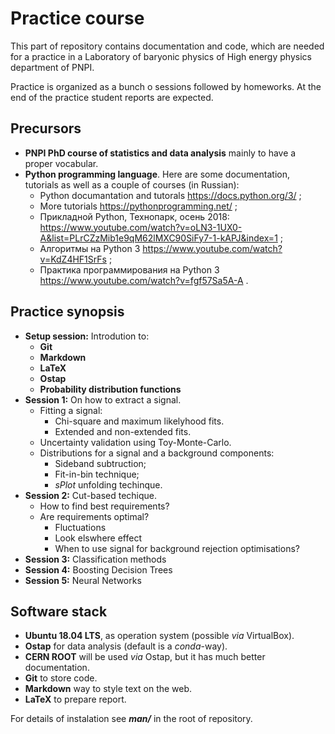 # Practice course

This part of repository contains documentation and code, which are needed for a practice in a Laboratory of baryonic physics of High energy physics department of PNPI.

Practice is organized as a bunch o sessions followed by homeworks. At the end of the practice student reports are expected.

## Precursors
* **PNPI PhD course of statistics and data analysis** mainly to have a proper vocabular.
* **Python programming language**. Here are some documentation, tutorials as well as a couple of courses (in Russian):
  - Python documantation and tutorals https://docs.python.org/3/ ; 
  - More tutorials https://pythonprogramming.net/ ;
  - Прикладной Python, Технопарк, осень 2018: https://www.youtube.com/watch?v=oLN3-1UX0-A&list=PLrCZzMib1e9qM62lMXC90SiFy7-1-kAPJ&index=1 ;
  - Алгоритмы на Python 3 https://www.youtube.com/watch?v=KdZ4HF1SrFs ;
  - Практика программирования на Python 3 https://www.youtube.com/watch?v=fgf57Sa5A-A .

## Practice synopsis
  * **Setup session:** Introdution to:
    * **Git**
    * **Markdown**
    * **LaTeX**
    * **Ostap**
    * **Probability distribution functions**
  * **Session 1:** On how to extract a signal.
    * Fitting a signal:
      - Chi-square and maximum likelyhood fits.
      - Extended and non-extended fits.
    * Uncertainty validation using Toy-Monte-Carlo.
    * Distributions for a signal and a background components:
      - Sideband subtruction;
      - Fit-in-bin technique;
      - _sPlot_ unfolding techinque.
  * **Session 2:** Cut-based techique.
    * How to find best requirements?
    * Are requirements optimal?
      - Fluctuations
      - Look elswhere effect
      - When to use signal for background rejection optimisations?
  * **Session 3:** Classification methods
  * **Session 4:** Boosting Decision Trees
  * **Session 5:** Neural Networks

## Software stack
 * **Ubuntu 18.04 LTS**, as operation system (possible _via_ VirtualBox).
 * **Ostap** for data analysis (default is a _conda_-way).
 * **CERN ROOT** will be used _via_ Ostap, but it has much better documentation.
 * **Git** to store code.
 * **Markdown**  way to style text on the web.
 * **LaTeX** to prepare report.

For details of instalation see **_man/_** in the root of repository.
